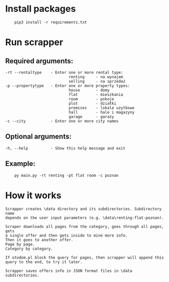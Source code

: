 # Install packages
```console
    pip3 install -r requirements.txt
```
# Run scrapper
    
## Required arguments:
  
    -rt --rentaltype    - Enter one or more rental type:
                                renting     - na wynajem
                                selling     - na sprzedaż
    -p --propertytype   - Enter one or more property types: 
                                house       - domy
                                flat        - mieszkania
                                room        - pokoje
                                plot        - działki
                                premises    - lokale użytkowe
                                hall        - hale i magazyny
                                garage      - garaży
    -c --city           - Enter one or more city names
    
## Optional arguments:

    -h, --help          - Show this help message and exit

## Example: 
```console
    py main.py -rt renting -pt flat room -c poznan
```
# How it works

    Scrapper creates \data directory and its subdirectories. Subdirectory name 
    depends on the user input parameters (e.g. \data\renting-flat-poznan).

    Scraper downloads all pages from the category, goes through all pages, gets 
    a single offer and then gets inside to mine more info. 
    Then it goes to another offer.
    Page by page.
    Category by category.

    If otodom.pl block the query for pages, then scrapper will append this 
    query to the end, to try it later.
    
    Scrapper saves offers info in JSON format files in \data subdirectories.
